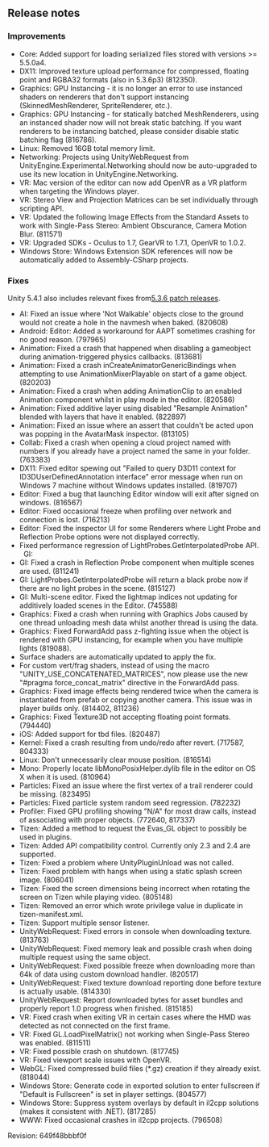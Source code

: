 ## Release notes

### Improvements

-   Core: Added support for loading serialized files stored with versions \>= 5.5.0a4.
-   DX11: Improved texture upload performance for compressed, floating point and RGBA32 formats (also in 5.3.6p3) (812350).
-   Graphics: GPU Instancing - it is no longer an error to use instanced shaders on renderers that don\'t support instancing (SkinnedMeshRenderer, SpriteRenderer, etc.).
-   Graphics: GPU Instancing - for statically batched MeshRenderers, using an instanced shader now will not break static batching. If you want renderers to be instancing batched, please consider disable static batching flag (816786).
-   Linux: Removed 16GB total memory limit.
-   Networking: Projects using UnityWebRequest from UnityEngine.Experimental.Networking should now be auto-upgraded to use its new location in UnityEngine.Networking.
-   VR: Mac version of the editor can now add OpenVR as a VR platform when targeting the Windows player.
-   VR: Stereo View and Projection Matrices can be set individually through scripting API.
-   VR: Updated the following Image Effects from the Standard Assets to work with Single-Pass Stereo: Ambient Obscurance, Camera Motion Blur. (811571)
-   VR: Upgraded SDKs - Oculus to 1.7, GearVR to 1.7.1, OpenVR to 1.0.2.
-   Windows Store: Windows Extension SDK references will now be automatically added to Assembly-CSharp projects.

### Fixes

Unity 5.4.1 also includes relevant fixes from[5.3.6 patch releases](/unity/qa/patch-releases?version=5.3).

-   AI: Fixed an issue where \'Not Walkable\' objects close to the ground would not create a hole in the navmesh when baked. (820608)
-   Android: Editor: Added a workaround for AAPT sometimes crashing for no good reason. (797965)
-   Animation: Fixed a crash that happened when disabling a gameobject during animation-triggered physics callbacks. (813681)
-   Animation: Fixed a crash inCreateAnimatorGenericBindings when attempting to use AnimationMixerPlayable on start of a game object. (820203)
-   Animation: Fixed a crash when adding AnimationClip to an enabled Animation component whilst in play mode in the editor. (820586)
-   Animation: Fixed additive layer using disabled \"Resample Animation\" blended with layers that have it enabled. (822897)
-   Animation: Fixed an issue where an assert that couldn\'t be acted upon was popping in the AvatarMask inspector. (813105)
-   Collab: Fixed a crash when opening a cloud project named with numbers if you already have a project named the same in your folder. (763383)
-   DX11: Fixed editor spewing out \"Failed to query D3D11 context for ID3DUserDefinedAnnotation interface\" error message when run on Windows 7 machine without Windows updates installed. (819707)
-   Editor: Fixed a bug that launching Editor window will exit after signed on windows. (816567)
-   Editor: Fixed occasional freeze when profiling over network and connection is lost. (716213)
-   Editor: Fixed the inspector UI for some Renderers where Light Probe and Reflection Probe options were not displayed correctly.
-   Fixed performance regression of LightProbes.GetInterpolatedProbe API.   GI:
-   GI: Fixed a crash in Reflection Probe component when multiple scenes are used. (811241)
-   GI: LightProbes.GetInterpolatedProbe will return a black probe now if there are no light probes in the scene. (815127)
-   GI: Multi-scene editor. Fixed the lightmap indices not updating for additively loaded scenes in the Editor. (745588)
-   Graphics: Fixed a crash when running with Graphics Jobs caused by one thread unloading mesh data whilst another thread is using the data.
-   Graphics: Fixed ForwardAdd pass z-fighting issue when the object is rendered with GPU instancing, for example when you have multiple lights (819088).
-   Surface shaders are automatically updated to apply the fix.
-   For custom vert/frag shaders, instead of using the macro \"UNITY_USE_CONCATENATED_MATRICES\", now please use the new \"#pragma force_concat_matrix\" directive in the ForwardAdd pass.
-   Graphics: Fixed image effects being rendered twice when the camera is instantiated from prefab or copying another camera. This issue was in player builds only. (814402, 811236)
-   Graphics: Fixed Texture3D not accepting floating point formats. (794440)
-   iOS: Added support for tbd files. (820487)
-   Kernel: Fixed a crash resulting from undo/redo after revert. (717587, 804333)
-   Linux: Don\'t unnecessarily clear mouse position. (816514)
-   Mono: Properly locate libMonoPosixHelper.dylib file in the editor on OS X when it is used. (810964)
-   Particles: Fixed an issue where the first vertex of a trail renderer could be missing. (823495)
-   Particles: Fixed particle system random seed regression. (782232)
-   Profiler: Fixed GPU profiling showing \"N/A\" for most draw calls, instead of associating with proper objects. (772640, 817337)
-   Tizen: Added a method to request the Evas_GL object to possibly be used in plugins.
-   Tizen: Added API compatibility control. Currently only 2.3 and 2.4 are supported.
-   Tizen: Fixed a problem where UnityPluginUnload was not called.
-   Tizen: Fixed problem with hangs when using a static splash screen image. (806041)
-   Tizen: Fixed the screen dimensions being incorrect when rotating the screen on Tizen while playing video. (805148)
-   Tizen: Removed an error which wrote privilege value in duplicate in tizen-manifest.xml.
-   Tizen: Support multiple sensor listener.
-   UnityWebRequest: Fixed errors in console when downloading texture. (813763)
-   UnityWebRequest: Fixed memory leak and possible crash when doing multiple request using the same object.
-   UnityWebRequest: Fixed possible freeze when downloading more than 64k of data using custom download handler. (820517)
-   UnityWebRequest: Fixed texture download reporting done before texture is actually usable. (814330)
-   UnityWebRequest: Report downloaded bytes for asset bundles and properly report 1.0 progress when finished. (815185)
-   VR: Fixed crash when exiting VR in certain cases where the HMD was detected as not connected on the first frame.
-   VR: Fixed GL.LoadPixelMatrix() not working when Single-Pass Stereo was enabled. (811511)
-   VR: Fixed possible crash on shutdown. (817745)
-   VR: Fixed viewport scale issues with OpenVR.
-   WebGL: Fixed compressed build files (\*.gz) creation if they already exist. (818044)
-   Windows Store: Generate code in exported solution to enter fullscreen if \"Default is Fullscreen\" is set in player settings. (804577)
-   Windows Store: Suppress system overlays by default in il2cpp solutions (makes it consistent with .NET). (817285)
-   WWW: Fixed occasional crashes in il2cpp projects. (796508)

Revision: 649f48bbbf0f

